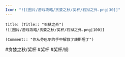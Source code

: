 ```yaml
---
Icon: "![[图片/游戏攻略/贪婪之秋/奖杯/石狱之外.png|30]]"
---
```

```ad-common-bronze-trophy
title: (Title:: "石狱之外")
![[图片/游戏攻略/贪婪之秋/奖杯/石狱之外.png|100]]

(Comment:: "你从芬巴尔的手中解救了康斯坦丁")
```

#贪婪之秋/奖杯 #奖杯 #奖杯/铜
